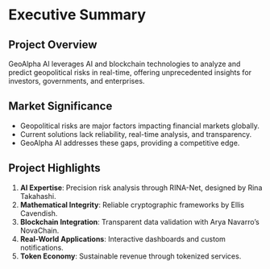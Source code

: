 # Executive Summary

## Project Overview
GeoAlpha AI leverages AI and blockchain technologies to analyze and predict geopolitical risks in real-time, offering unprecedented insights for investors, governments, and enterprises.

## Market Significance
- Geopolitical risks are major factors impacting financial markets globally.
- Current solutions lack reliability, real-time analysis, and transparency.
- GeoAlpha AI addresses these gaps, providing a competitive edge.

## Project Highlights
1. **AI Expertise**: Precision risk analysis through RINA-Net, designed by Rina Takahashi.
2. **Mathematical Integrity**: Reliable cryptographic frameworks by Ellis Cavendish.
3. **Blockchain Integration**: Transparent data validation with Arya Navarro’s NovaChain.
4. **Real-World Applications**: Interactive dashboards and custom notifications.
5. **Token Economy**: Sustainable revenue through tokenized services.
